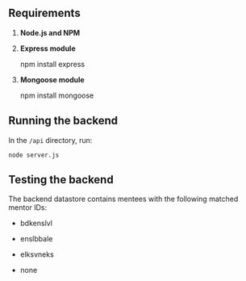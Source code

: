 ## Requirements 

1. __Node.js and NPM__


2. __Express module__

    npm install express

3. __Mongoose module__

    npm install mongoose

## Running the backend 

In the `/api` directory, run:

    node server.js 

## Testing the backend 

The backend datastore contains mentees with the following matched mentor IDs: 

* bdkenslvl

* enslbbale

* elksvneks

* none